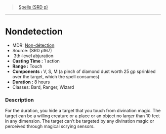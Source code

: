 ﻿---
!SpellItem
Family: SpellVO
Name: Nondetection
Type: abjuration
Level: 3
CastingTime: 1 action
Range: Touch
Components: V, S, M (a pinch of diamond dust worth 25 gp sprinkled over the target, which the spell consumes)
Duration: 8 hours
Classes: Bard, Ranger, Wizard
Source: (SRD p167)
AltName: '[Non-détection](hd_spells_non_detection.md)'
Id: spells_vo.md#nondetection
ParentLink: spells_vo.md#spells-srd-p
ParentName: Spells (SRD p)
NameLevel: 1
Attributes:
  Name: Nondetection
  Markdown: >+
    # <!--Name-->Nondetection<!--/Name-->


    - MDR: <!--AltName-->[Non-détection](hd_spells_non_detection.md)<!--/AltName-->

    - Source: <!--Source-->(SRD p167)<!--/Source-->

    -  <!--Level-->3<!--/Level-->th-level <!--Type-->abjuration<!--/Type-->

    - **Casting Time :** <!--CastingTime-->1 action<!--/CastingTime-->

    - **Range :** <!--Range-->Touch<!--/Range-->

    - **Components :** <!--Components-->V, S, M (a pinch of diamond dust worth 25 gp sprinkled over the target, which the spell consumes)<!--/Components-->

    - **Duration :** <!--Duration-->8 hours<!--/Duration-->

    - Classes: <!--Classes-->Bard, Ranger, Wizard<!--/Classes-->


    ### Description


    For the duration, you hide a target that you touch from divination magic. The target can be a willing creature or a place or an object no larger than 10 feet in any dimension. The target can't be targeted by any divination magic or perceived through magical scrying sensors.

  AltName: '[Non-détection](hd_spells_non_detection.md)'
  Source: (SRD p167)
  Level: 3
  Type: abjuration
  CastingTime: 1 action
  Range: Touch
  Components: V, S, M (a pinch of diamond dust worth 25 gp sprinkled over the target, which the spell consumes)
  Duration: 8 hours
  Classes: Bard, Ranger, Wizard
AttributesDictionary: >+
  Name: Nondetection

  Markdown: >+

    # <!--Name-->Nondetection<!--/Name-->





    - MDR: <!--AltName-->[Non-détection](hd_spells_non_detection.md)<!--/AltName-->



    - Source: <!--Source-->(SRD p167)<!--/Source-->



    -  <!--Level-->3<!--/Level-->th-level <!--Type-->abjuration<!--/Type-->



    - **Casting Time :** <!--CastingTime-->1 action<!--/CastingTime-->



    - **Range :** <!--Range-->Touch<!--/Range-->



    - **Components :** <!--Components-->V, S, M (a pinch of diamond dust worth 25 gp sprinkled over the target, which the spell consumes)<!--/Components-->



    - **Duration :** <!--Duration-->8 hours<!--/Duration-->



    - Classes: <!--Classes-->Bard, Ranger, Wizard<!--/Classes-->





    ### Description





    For the duration, you hide a target that you touch from divination magic. The target can be a willing creature or a place or an object no larger than 10 feet in any dimension. The target can't be targeted by any divination magic or perceived through magical scrying sensors.



  AltName: '[Non-détection](hd_spells_non_detection.md)'

  Source: (SRD p167)

  Level: 3

  Type: abjuration

  CastingTime: 1 action

  Range: Touch

  Components: V, S, M (a pinch of diamond dust worth 25 gp sprinkled over the target, which the spell consumes)

  Duration: 8 hours

  Classes: Bard, Ranger, Wizard

---
> [Spells (SRD p)](srd_spells.md)

---

# Nondetection

- MDR: [Non-détection](hd_spells_non_detection.md)
- Source: (SRD p167)
-  3th-level abjuration
- **Casting Time :** 1 action
- **Range :** Touch
- **Components :** V, S, M (a pinch of diamond dust worth 25 gp sprinkled over the target, which the spell consumes)
- **Duration :** 8 hours
- Classes: Bard, Ranger, Wizard

### Description

For the duration, you hide a target that you touch from divination magic. The target can be a willing creature or a place or an object no larger than 10 feet in any dimension. The target can't be targeted by any divination magic or perceived through magical scrying sensors.

